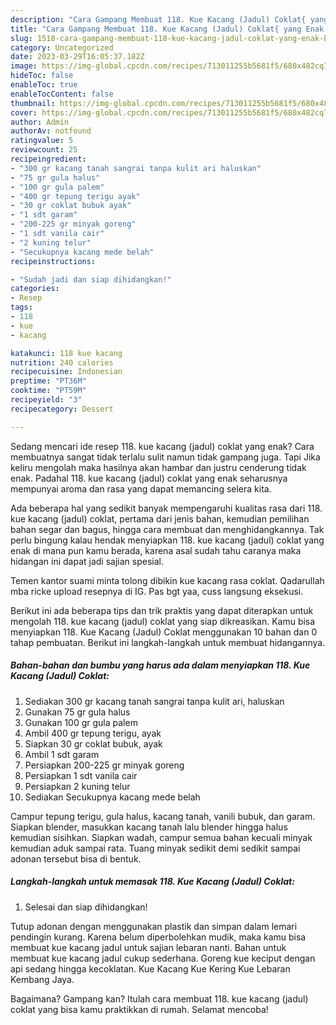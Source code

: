 ```yaml
---
description: "Cara Gampang Membuat 118. Kue Kacang (Jadul) Coklat{ yang Enak Banget,  Menu Buat lebaran"
title: "Cara Gampang Membuat 118. Kue Kacang (Jadul) Coklat{ yang Enak Banget,  Menu Buat lebaran"
slug: 1518-cara-gampang-membuat-118-kue-kacang-jadul-coklat-yang-enak-banget-menu-buat-lebaran
category: Uncategorized
date: 2023-03-29T16:05:37.182Z
image: https://img-global.cpcdn.com/recipes/713011255b5681f5/680x482cq70/118-kue-kacang-jadul-coklat-foto-resep-utama.jpg
hideToc: false
enableToc: true
enableTocContent: false
thumbnail: https://img-global.cpcdn.com/recipes/713011255b5681f5/680x482cq70/118-kue-kacang-jadul-coklat-foto-resep-utama.jpg
cover: https://img-global.cpcdn.com/recipes/713011255b5681f5/680x482cq70/118-kue-kacang-jadul-coklat-foto-resep-utama.jpg
author: Admin
authorAv: notfound
ratingvalue: 5
reviewcount: 25
recipeingredient:
- "300 gr kacang tanah sangrai tanpa kulit ari haluskan"
- "75 gr gula halus"
- "100 gr gula palem"
- "400 gr tepung terigu ayak"
- "30 gr coklat bubuk ayak"
- "1 sdt garam"
- "200-225 gr minyak goreng"
- "1 sdt vanila cair"
- "2 kuning telur"
- "Secukupnya kacang mede belah"
recipeinstructions:

- "Sudah jadi dan siap dihidangkan!"
categories:
- Resep
tags:
- 118
- kue
- kacang

katakunci: 118 kue kacang 
nutrition: 240 calories
recipecuisine: Indonesian
preptime: "PT36M"
cooktime: "PT59M"
recipeyield: "3"
recipecategory: Dessert

---
```



Sedang mencari ide resep 118. kue kacang (jadul) coklat yang enak? Cara membuatnya sangat tidak terlalu sulit namun tidak gampang juga. Tapi Jika keliru mengolah maka hasilnya akan hambar dan justru cenderung tidak enak. Padahal 118. kue kacang (jadul) coklat yang enak seharusnya mempunyai aroma dan rasa yang dapat memancing selera kita.


Ada beberapa hal yang sedikit banyak mempengaruhi kualitas rasa dari 118. kue kacang (jadul) coklat, pertama dari jenis bahan, kemudian pemilihan bahan segar dan bagus, hingga cara membuat dan menghidangkannya. Tak perlu bingung kalau hendak menyiapkan 118. kue kacang (jadul) coklat yang enak di mana pun kamu berada, karena asal sudah tahu caranya maka hidangan ini dapat jadi sajian spesial.

Temen kantor suami minta tolong dibikin kue kacang rasa coklat. Qadarullah mba ricke upload resepnya di IG. Pas bgt yaa, cuss langsung eksekusi.


Berikut ini ada beberapa tips dan trik praktis yang dapat diterapkan untuk mengolah 118. kue kacang (jadul) coklat yang siap dikreasikan. Kamu bisa menyiapkan 118. Kue Kacang (Jadul) Coklat menggunakan 10 bahan dan 0 tahap pembuatan. Berikut ini langkah-langkah untuk membuat hidangannya.

<!--inarticleads1-->

##### Bahan-bahan dan bumbu yang harus ada dalam menyiapkan 118. Kue Kacang (Jadul) Coklat:

1. Sediakan 300 gr kacang tanah sangrai tanpa kulit ari, haluskan
1. Gunakan 75 gr gula halus
1. Gunakan 100 gr gula palem
1. Ambil 400 gr tepung terigu, ayak
1. Siapkan 30 gr coklat bubuk, ayak
1. Ambil 1 sdt garam
1. Persiapkan 200-225 gr minyak goreng
1. Persiapkan 1 sdt vanila cair
1. Persiapkan 2 kuning telur
1. Sediakan Secukupnya kacang mede belah


Campur tepung terigu, gula halus, kacang tanah, vanili bubuk, dan garam. Siapkan blender, masukkan kacang tanah lalu blender hingga halus kemudian sisihkan. Siapkan wadah, campur semua bahan kecuali minyak kemudian aduk sampai rata. Tuang minyak sedikit demi sedikit sampai adonan tersebut bisa di bentuk. 

<!--inarticleads2-->

##### Langkah-langkah untuk memasak 118. Kue Kacang (Jadul) Coklat:


1. Selesai dan siap dihidangkan!

Tutup adonan dengan menggunakan plastik dan simpan dalam lemari pendingin kurang. Karena belum diperbolehkan mudik, maka kamu bisa membuat kue kacang jadul untuk sajian lebaran nanti. Bahan untuk membuat kue kacang jadul cukup sederhana. Goreng kue keciput dengan api sedang hingga kecoklatan. Kue Kacang Kue Kering Kue Lebaran Kembang Jaya. 

Bagaimana? Gampang kan? Itulah cara membuat 118. kue kacang (jadul) coklat yang bisa kamu praktikkan di rumah. Selamat mencoba!
